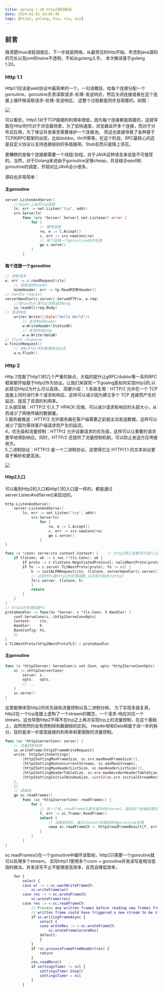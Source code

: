 ```yaml
---
title: golang 1.20 http2源码解读
date: 2024-01-01 14:05:46
tags: [http2, golang, bio, nio, aio]
---
```


## 前言
搞清楚linux进程调度后，下一步就是网络。从最常见的http开始，考虑到java源码的冗长以及jvm的naive不透明，不如从golang入手。
本次解读基于golang 1.20。

### Http 1.1
Http1.1应该是web协议中最简单的一个。一句话概括，给每个连接分配一个goroutine，goroutine负责读取请求-处理-发送响应，然后关闭连接或者在这个连接上循环做读取请求-处理-发送响应。
这整个过程都是同步且阻塞的。如图：

![](http1.1.png)

可以看到，Http1.1对于TCP链接的利用率很低，因为每个连接都是阻塞的，这就导致在Http1时代对于浏览器场景，为了加快速度，浏览器会开多个连接，而对于分布式应用，为了保证并发甚至需要维护一个连接池。
而这也直接导致了各种基于TCP的RPC框架的出现，比如dubbo，thrift等等。在这个阶段，RPC最核心的还是自定义协议以支持连接级别的多路服用，Stub反而只是锦上添花。

更糟糕的是每个连接都需要一个线程/协程，对于JAVA这种语言来说是不可接受的。当然，对于Golang来说由于goroutine足够cheap，并且结合epoll和goroutine的调度，开销对比JAVA会小很多。

源码也非常简单：
#### 主goroutine
```go
server.ListenAndServe()
    //在addr上监听Tcp连接
    ln, err := net.Listen("tcp", addr)
    srv.Serve(ln)
        func (srv *Server) Serve(l net.Listener) error {
            for {
				// 接受连接
                rw, e := l.Accept()
                c, err := srv.newConn(rw)
				// 每个连接一个goroutine异步处理
                go c.serve()
            }
        }
```

#### 每个连接一个goroutine
```go
// 读取请求
w, err := c.readRequest(ctx)
    // 读取请求header
    mimeHeader, err := tp.ReadMIMEHeader()
// handle request
serverHandler{c.server}.ServeHTTP(w, w.req)
	//在handler里可以读取请求body
	io.readAll(req.Body)
// 发送响应
	writer.Write([]byte("Hello World"))
	    // 发送响应header
        w.WriteHeader(StatusOK)
		// 发送响应body
		w.w.Write(dataB)
// flush response
w.finishRequest()
	// 把buffer中的数据发送出去
    w.w.Flush()
```

### Http 2

Http 2克服了http1.1的几个严重的缺点，大幅的提升让gRPC/dubbo等一系列RPC框架都开始基于http2作为协议。让我们来探究一下goalng是如何实现http2的,以此窥见http2为什么可以高效。
简要介绍：
1.多路复用：HTTP/2 允许在一个 TCP 连接上同时进行多个请求和响应。这样可以减少因为建立多个 TCP 连接而产生的延迟，提高了资源的利用率。  
2.头部压缩：HTTP/2 引入了 HPACK 压缩，可以减少请求和响应的头部大小，从而减少了网络传输的数据量。  
3.服务器推送：HTTP/2 允许服务器在客户端需要之前就主动发送数据。这样可以减少了因为等待客户端请求而产生的延迟。  
4，优先级和流量控制：HTTP/2 允许设置请求的优先级，这样可以让重要的请求更早地得到响应。同时，HTTP/2 还提供了流量控制机制，可以防止发送方压垮接收方。  
5.二进制协议：HTTP/2 是一个二进制协议，这使得它比 HTTP/1.1 的文本协议更易于解析和更高效。

![](http2.png)

#### Http2入口
可以看到http2的入口和http1.1的入口是一样的，都是通过server.ListenAndServe()来启动的。
```go
http.ListenAndServe()
    server.ListenAndServe()
        ln, err := net.Listen("tcp", addr)
            srv.Serve(ln)
                for {
                    rw, e := l.Accept()
                    c, err := srv.newConn(rw)
                    go c.serve()
                }
}
```
```go
func (c *conn) serve(ctx context.Context) {    // http2默认是要求开启tls的
    if tlsConn, ok := c.rwc.(*tls.Conn); ok {
        if proto := c.tlsState.NegotiatedProtocol; validNextProto(proto) {
        if fn := c.server.TLSNextProto[proto]; fn != nil {
            h := initALPNRequest{ctx, tlsConn, serverHandler{c.server}}
			// 这里的fn是http2的处理函数,从这里开始进入http2
            fn(c.server, tlsConn, h)
            }
            return
		}
	}
}
// http2的处理函数fn
protoHandler := func(hs *Server, c *tls.Conn, h Handler) {
    conf.ServeConn(c, &http2ServeConnOpts{
    Context:    ctx,
    Handler:    h,
    BaseConfig: hs,
    })
}
s.TLSNextProto[http2NextProtoTLS] = protoHandler
```
#### 主goroutine

```go
func (s *http2Server) ServeConn(c net.Conn, opts *http2ServeConnOpts) {
    sc := &http2serverConn{
        server: s,
        opts:   opts,
        // ...
    }
    sc.serve()
}
```
这里能够体现http2的优先级和流量控制以及二进制分帧。
为了实现多路复用，http2在一个tcp连接上虚构了一个stream的概念，一个请求-响应对应一个stream。这也导致http2不得不在tcp之上再次实现tcp上的流量控制，在这个基础上，自然而然的会有控制帧和数据帧的区别。
Header帧和Data帧属于进一步的拆分，目的是进一步提高链接的利用率和更细致的流量控制。
```go
func (sc *http2serverConn) serve() {
    // 流量控制协商
    sc.writeFrame(http2FrameWriteRequest{
    write: http2writeSettings{
        {http2SettingMaxFrameSize, sc.srv.maxReadFrameSize()},
        {http2SettingMaxConcurrentStreams, sc.advMaxStreams},
        {http2SettingMaxHeaderListSize, sc.maxHeaderListSize()},
        {http2SettingHeaderTableSize, sc.srv.maxDecoderHeaderTableSize()},
        {http2SettingInitialWindowSize, uint32(sc.srv.initialStreamRecvWindowSize())},
    },
    })
	// 读取帧
    go sc.readFrames()
        func (sc *http2serverConn) readFrames() {
            for {
                // 读一个帧，readFrameCh是无缓冲的channel，直到这个帧被处理后才会继续读取下一个帧
                f, err := sc.framer.ReadFrame()
                select {
                    // 读取到帧后，通过channel传递给其他goroutine处理
                    case sc.readFrameCh <- http2readFrameResult{f, err, gateDone}:
                }
            }
        }
}
```
sc.readFrames()在一个goroutine中循环读取帧，http2只需要一个goroutine就可以处理多个stream。
实际http1.1使用多个conn + goroutine并发读写是相当低效的做法，并发读写不止不能够提高效率，反而会降低效率，

```g
	for {
		select {
		case wr := <-sc.wantWriteFrameCh:
			sc.writeFrame(wr)
		case res := <-sc.wroteFrameCh:
			sc.wroteFrame(res)
		case res := <-sc.readFrameCh:
			// Process any written frames before reading new frames from the client since a
			// written frame could have triggered a new stream to be started.
			if sc.writingFrameAsync {
				select {
				case wroteRes := <-sc.wroteFrameCh:
					sc.wroteFrame(wroteRes)
				default:
				}
			}
			if !sc.processFrameFromReader(res) {
				return
			}
			res.readMore()
			if settingsTimer != nil {
				settingsTimer.Stop()
				settingsTimer = nil
			}
		}	
```